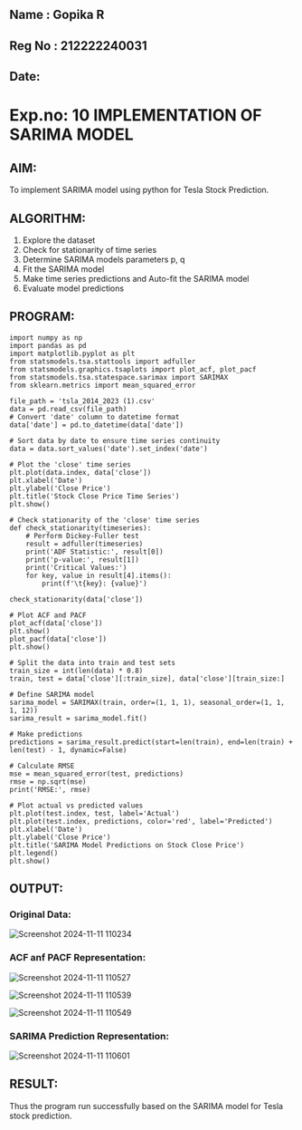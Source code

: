 ## Name : Gopika R
## Reg No : 212222240031
## Date:

# Exp.no: 10   IMPLEMENTATION OF SARIMA MODEL
 
## AIM:

To implement SARIMA model using python for Tesla Stock Prediction.

## ALGORITHM:

1. Explore the dataset
2. Check for stationarity of time series
3. Determine SARIMA models parameters p, q
4. Fit the SARIMA model
5. Make time series predictions and Auto-fit the SARIMA model
6. Evaluate model predictions
   
## PROGRAM:
```
import numpy as np
import pandas as pd
import matplotlib.pyplot as plt
from statsmodels.tsa.stattools import adfuller
from statsmodels.graphics.tsaplots import plot_acf, plot_pacf
from statsmodels.tsa.statespace.sarimax import SARIMAX
from sklearn.metrics import mean_squared_error

file_path = 'tsla_2014_2023 (1).csv'
data = pd.read_csv(file_path)
# Convert 'date' column to datetime format
data['date'] = pd.to_datetime(data['date'])

# Sort data by date to ensure time series continuity
data = data.sort_values('date').set_index('date')

# Plot the 'close' time series
plt.plot(data.index, data['close'])
plt.xlabel('Date')
plt.ylabel('Close Price')
plt.title('Stock Close Price Time Series')
plt.show()

# Check stationarity of the 'close' time series
def check_stationarity(timeseries):
    # Perform Dickey-Fuller test
    result = adfuller(timeseries)
    print('ADF Statistic:', result[0])
    print('p-value:', result[1])
    print('Critical Values:')
    for key, value in result[4].items():
        print(f'\t{key}: {value}')

check_stationarity(data['close'])

# Plot ACF and PACF
plot_acf(data['close'])
plt.show()
plot_pacf(data['close'])
plt.show()

# Split the data into train and test sets
train_size = int(len(data) * 0.8)
train, test = data['close'][:train_size], data['close'][train_size:]

# Define SARIMA model
sarima_model = SARIMAX(train, order=(1, 1, 1), seasonal_order=(1, 1, 1, 12))
sarima_result = sarima_model.fit()

# Make predictions
predictions = sarima_result.predict(start=len(train), end=len(train) + len(test) - 1, dynamic=False)

# Calculate RMSE
mse = mean_squared_error(test, predictions)
rmse = np.sqrt(mse)
print('RMSE:', rmse)

# Plot actual vs predicted values
plt.plot(test.index, test, label='Actual')
plt.plot(test.index, predictions, color='red', label='Predicted')
plt.xlabel('Date')
plt.ylabel('Close Price')
plt.title('SARIMA Model Predictions on Stock Close Price')
plt.legend()
plt.show()
```

## OUTPUT:

### Original Data:
![Screenshot 2024-11-11 110234](https://github.com/user-attachments/assets/a40cdf19-0334-4d65-82ac-b8311d8f6873)


### ACF anf PACF Representation:

![Screenshot 2024-11-11 110527](https://github.com/user-attachments/assets/4ccf9491-b474-4af1-b3a3-a1d11bf326bd)


![Screenshot 2024-11-11 110539](https://github.com/user-attachments/assets/8557648d-9d97-4fcf-bc3b-a0df78038574)

![Screenshot 2024-11-11 110549](https://github.com/user-attachments/assets/cf0c88d9-083c-43e7-9555-188525f48ff2)



### SARIMA Prediction Representation:


![Screenshot 2024-11-11 110601](https://github.com/user-attachments/assets/058d5904-ed5d-4242-91ac-758199e35ae4)



## RESULT:
Thus the program run successfully based on the SARIMA model for Tesla stock prediction.
